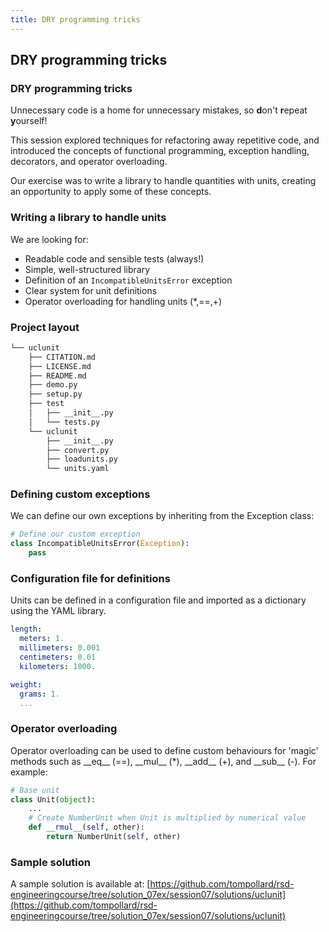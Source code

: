 ```yaml
---
title: DRY programming tricks
---
```


## DRY programming tricks

### DRY programming tricks

Unnecessary code is a home for unnecessary mistakes, so **d**on't **r**epeat **y**ourself! 

This session explored techniques for refactoring away repetitive code, and introduced the concepts of functional programming, exception handling, decorators, and operator overloading. 

Our exercise was to write a library to handle quantities with units, creating an opportunity to apply some of these concepts.

### Writing a library to handle units

We are looking for:

* Readable code and sensible tests (always!)
* Simple, well-structured library
* Definition of an ```IncompatibleUnitsError``` exception
* Clear system for unit definitions
* Operator overloading for handling units (\*,==,+)

### Project layout

``` bash
└── uclunit
    ├── CITATION.md
    ├── LICENSE.md
    ├── README.md
    ├── demo.py
    ├── setup.py
    ├── test
    │   ├── __init__.py
    │   └── tests.py
    └── uclunit
        ├── __init__.py
        ├── convert.py
        ├── loadunits.py
        └── units.yaml
```

### Defining custom exceptions

We can define our own exceptions by inheriting from the Exception class:

``` python
# Define our custom exception
class IncompatibleUnitsError(Exception):
    pass
```

### Configuration file for definitions

Units can be defined in a configuration file and imported as a dictionary using the YAML library.

``` yaml
length: 
  meters: 1.
  millimeters: 0.001
  centimeters: 0.01
  kilometers: 1000.

weight:
  grams: 1.
  ...
```

### Operator overloading

Operator overloading can be used to define custom behaviours for 'magic' methods such as \_\_eq\_\_ (==), \_\_mul\_\_ (\*), \_\_add\_\_ (+), and \_\_sub\_\_ (-). For example:

``` python
# Base unit
class Unit(object):
    ...
    # Create NumberUnit when Unit is multiplied by numerical value
    def __rmul__(self, other):
        return NumberUnit(self, other)
```

### Sample solution

A sample solution is available at: 
[https://github.com/tompollard/rsd-engineeringcourse/tree/solution_07ex/session07/solutions/uclunit](https://github.com/tompollard/rsd-engineeringcourse/tree/solution_07ex/session07/solutions/uclunit)

